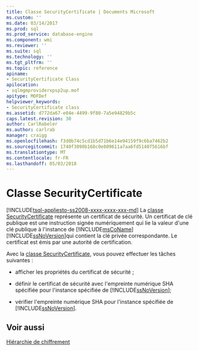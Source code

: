 ```yaml
---
title: Classe SecurityCertificate | Documents Microsoft
ms.custom: ''
ms.date: 03/14/2017
ms.prod: sql
ms.prod_service: database-engine
ms.component: wmi
ms.reviewer: ''
ms.suite: sql
ms.technology: ''
ms.tgt_pltfrm: ''
ms.topic: reference
apiname:
- SecurityCertificate Class
apilocation:
- sqlmgmproviderxpsp2up.mof
apitype: MOFDef
helpviewer_keywords:
- SecurityCertificate class
ms.assetid: d772da67-e04e-4499-9f80-7a5e94829b5c
caps.latest.revision: 30
author: CarlRabeler
ms.author: carlrab
manager: craigg
ms.openlocfilehash: f3d0b74c5cd1b5d71b6e14e94159f9c6ba7462b2
ms.sourcegitcommit: 1740f3090b168c0e809611a7aa6fd514075616bf
ms.translationtype: MT
ms.contentlocale: fr-FR
ms.lasthandoff: 05/03/2018
---
```

# <a name="securitycertificate-class"></a>Classe SecurityCertificate
[!INCLUDE[tsql-appliesto-ss2008-xxxx-xxxx-xxx-md](../../../includes/tsql-appliesto-ss2008-xxxx-xxxx-xxx-md.md)]
  La [classe SecurityCertificate](../../../relational-databases/wmi-provider-configuration-classes/securitycertificate-class/securitycertificate-class.md) représente un certificat de sécurité. Un certificat de clé publique est une instruction signée numériquement qui lie la valeur d'une clé publique à l'instance de [!INCLUDE[msCoName](../../../includes/msconame-md.md)] [!INCLUDE[ssNoVersion](../../../includes/ssnoversion-md.md)]qui contient la clé privée correspondante. Le certificat est émis par une autorité de certification.  
  
 Avec la [classe SecurityCertificate](../../../relational-databases/wmi-provider-configuration-classes/securitycertificate-class/securitycertificate-class.md), vous pouvez effectuer les tâches suivantes :  
  
-   afficher les propriétés du certificat de sécurité ;  
  
-   définir le certificat de sécurité avec l'empreinte numérique SHA spécifiée pour l'instance spécifiée de [!INCLUDE[ssNoVersion](../../../includes/ssnoversion-md.md)];  
  
-   vérifier l'empreinte numérique SHA pour l'instance spécifiée de [!INCLUDE[ssNoVersion](../../../includes/ssnoversion-md.md)].  
  
## <a name="see-also"></a>Voir aussi  
 [Hiérarchie de chiffrement](../../../relational-databases/security/encryption/encryption-hierarchy.md)  
  
  
